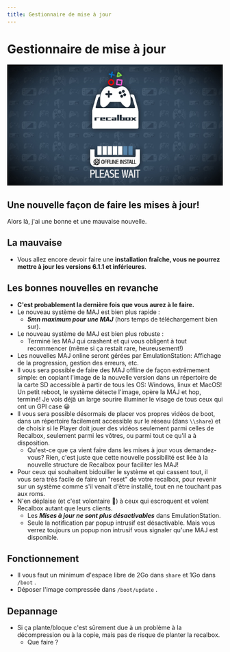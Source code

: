 ```yaml
---
title: Gestionnaire de mise à jour
---
```


# Gestionnaire de mise à jour

![](./image%20%28228%29.png)

## Une nouvelle façon de faire les mises à jour!

Alors là, j'ai une bonne et une mauvaise nouvelle.

## La mauvaise

* Vous allez encore devoir faire une **installation fraîche, vous ne pourrez mettre à jour les versions 6.1.1 et inférieures**.

## Les bonnes nouvelles en revanche

* **C'est probablement la dernière fois que vous aurez à le faire.** 
* Le nouveau système de MAJ est bien plus rapide :
  * _**5mn maximum pour une MAJ**_ \(hors temps de téléchargement bien sur\). 
* Le nouveau système de MAJ est bien plus robuste :
  * Terminé les MAJ qui crashent et qui vous obligent à tout recommencer \(même si ça restait rare, heureusement!\) 
* Les nouvelles MAJ online seront gérées par EmulationStation: Affichage de la progression, gestion des erreurs, etc. 
* Il vous sera possible de faire des MAJ offline de façon extrêmement simple: en copiant l'image de la nouvelle version dans un répertoire de la carte SD accessible à partir de tous les OS: Windows, linux et MacOS! Un petit reboot, le système détecte l'image, opère la MAJ et hop, terminé! Je vois déjà un large sourire illuminer le visage de tous ceux qui ont un GPI case 😀 
* Il vous sera possible désormais de placer vos propres vidéos de boot, dans un répertoire facilement accessible sur le réseau \(dans `\\share`\) et de choisir si le Player doit jouer des vidéos seulement parmi celles de Recalbox, seulement parmi les vôtres, ou parmi tout ce qu'il a à disposition.
  * Qu'est-ce que ça vient faire dans les mises à jour vous demandez-vous? Rien, c'est juste que cette nouvelle possibilité est liée à la nouvelle structure de Recalbox pour faciliter les MAJ! 
* Pour ceux qui souhaitent bidouiller le système et qui cassent tout, il vous sera très facile de faire un "reset" de votre recalbox, pour revenir sur un système comme s'il venait d'être installé, tout en ne touchant pas aux roms. 
* N'en déplaise \(et c'est volontaire 👿\) à ceux qui escroquent et volent Recalbox autant que leurs clients.
  * Les _**Mises à jour ne sont plus désactivables**_ dans EmulationStation.
  * Seule la notification par popup intrusif est désactivable. Mais vous verrez toujours un popup non intrusif vous signaler qu'une MAJ est disponible.

## Fonctionnement

* Il vous faut un minimum d'espace libre de 2Go dans `share` et 1Go dans `/boot` .
* Déposer l'image compressée dans `/boot/update` .

## Depannage

* Si ça plante/bloque c'est sûrement due à un problème à la décompression ou à la copie, mais pas de risque de planter la recalbox. 
  * Que faire ?


